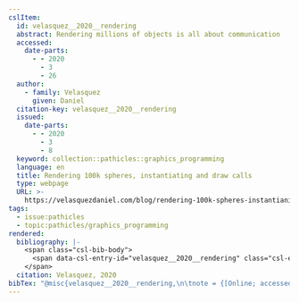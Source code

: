 ```yaml
---
cslItem:
  id: velasquez__2020__rendering
  abstract: Rendering millions of objects is all about communication
  accessed:
    date-parts:
      - - 2020
        - 3
        - 26
  author:
    - family: Velasquez
      given: Daniel
  citation-key: velasquez__2020__rendering
  issued:
    date-parts:
      - - 2020
        - 3
        - 8
  keyword: collection::pathicles::graphics_programming
  language: en
  title: Rendering 100k spheres, instantiating and draw calls
  type: webpage
  URL: >-
    https://velasquezdaniel.com/blog/rendering-100k-spheres-instantianing-and-draw-calls/
tags:
  - issue:pathicles
  - topic:pathicles/graphics_programming
rendered:
  bibliography: |-
    <span class="csl-bib-body">
      <span data-csl-entry-id="velasquez__2020__rendering" class="csl-entry">Velasquez, D. 2020, March 8. <i>Rendering 100k spheres, instantiating and draw calls</i>. <a href='https://velasquezdaniel.com/blog/rendering-100k-spheres-instantianing-and-draw-calls/'>https://velasquezdaniel.com/blog/rendering-100k-spheres-instantianing-and-draw-calls/</a></span>
    </span>
  citation: Velasquez, 2020
bibTex: "@misc{velasquez__2020__rendering,\n\tnote = {[Online; accessed 2020-03-26]},\n\tauthor = {Velasquez, Daniel},\n\tyear = {2020},\n\tmonth = {mar 8},\n\ttitle = {Rendering 100k spheres, instantiating and draw calls},\n\thowpublished = {https://velasquezdaniel.com/blog/rendering-100k-spheres-instantianing-and-draw-calls/},\n}\n\n"
---
```

